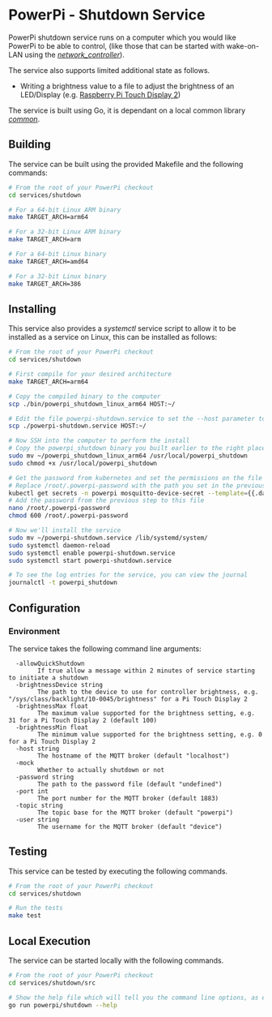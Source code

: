 # PowerPi - Shutdown Service

PowerPi shutdown service runs on a computer which you would like PowerPi to be able to control, (like those that can be started with wake-on-LAN using the [_network_controller_](../../controllers/network/README.md)).

The service also supports limited additional state as follows.

- Writing a brightness value to a file to adjust the brightness of an LED/Display (e.g. [Raspberry Pi Touch Display 2](https://www.raspberrypi.com/products/touch-display-2/))

The service is built using Go, it is dependant on a local common library [_common_](../../common/go/README.md).

## Building

The service can be built using the provided Makefile and the following commands:

```bash
# From the root of your PowerPi checkout
cd services/shutdown

# For a 64-bit Linux ARM binary
make TARGET_ARCH=arm64

# For a 32-bit Linux ARM binary
make TARGET_ARCH=arm

# For a 64-bit Linux binary
make TARGET_ARCH=amd64

# For a 32-bit Linux binary
make TARGET_ARCH=386
```

## Installing

This service also provides a _systemctl_ service script to allow it to be installed as a service on Linux, this can be installed as follows:

```bash
# From the root of your PowerPi checkout
cd services/shutdown

# First compile for your desired architecture
make TARGET_ARCH=arm64

# Copy the compiled binary to the computer
scp ./bin/powerpi_shutdown_linux_arm64 HOST:~/

# Edit the file powerpi-shutdown.service to set the --host parameter to your MQTT hostname, and --password parameter to the path on the host computer where the password file will be e.g. /root/.powerpi-password
scp ./powerpi-shutdown.service HOST:~/

# Now SSH into the computer to perform the install
# Copy the powerpi_shutdown binary you built earlier to the right place and make it executable
sudo mv ~/powerpi_shutdown_linux_arm64 /usr/local/powerpi_shutdown
sudo chmod +x /usr/local/powerpi_shutdown

# Get the password from kubernetes and set the permissions on the file
# Replace /root/.powerpi-password with the path you set in the previous step
kubectl get secrets -n powerpi mosquitto-device-secret --template={{.data.password}} | base64 --decode # note down this password
# Add the password from the previous step to this file
nano /root/.powerpi-password
chmod 600 /root/.powerpi-password

# Now we'll install the service
sudo mv ~/powerpi-shutdown.service /lib/systemd/system/
sudo systemctl daemon-reload
sudo systemctl enable powerpi-shutdown.service
sudo systemctl start powerpi-shutdown.service

# To see the log entries for the service, you can view the journal
journalctl -t powerpi_shutdown
```

## Configuration

### Environment

The service takes the following command line arguments:

```
  -allowQuickShutdown
    	If true allow a message within 2 minutes of service starting to initiate a shutdown
  -brightnessDevice string
    	The path to the device to use for controller brightness, e.g. "/sys/class/backlight/10-0045/brightness" for a Pi Touch Display 2
  -brightnessMax float
    	The maximum value supported for the brightness setting, e.g. 31 for a Pi Touch Display 2 (default 100)
  -brightnessMin float
    	The minimum value supported for the brightness setting, e.g. 0 for a Pi Touch Display 2
  -host string
    	The hostname of the MQTT broker (default "localhost")
  -mock
    	Whether to actually shutdown or not
  -password string
    	The path to the password file (default "undefined")
  -port int
    	The port number for the MQTT broker (default 1883)
  -topic string
    	The topic base for the MQTT broker (default "powerpi")
  -user string
    	The username for the MQTT broker (default "device")
```

## Testing

This service can be tested by executing the following commands.

```bash
# From the root of your PowerPi checkout
cd services/shutdown

# Run the tests
make test
```

## Local Execution

The service can be started locally with the following commands.

```bash
# From the root of your PowerPi checkout
cd services/shutdown/src

# Show the help file which will tell you the command line options, as explained above
go run powerpi/shutdown --help
```
